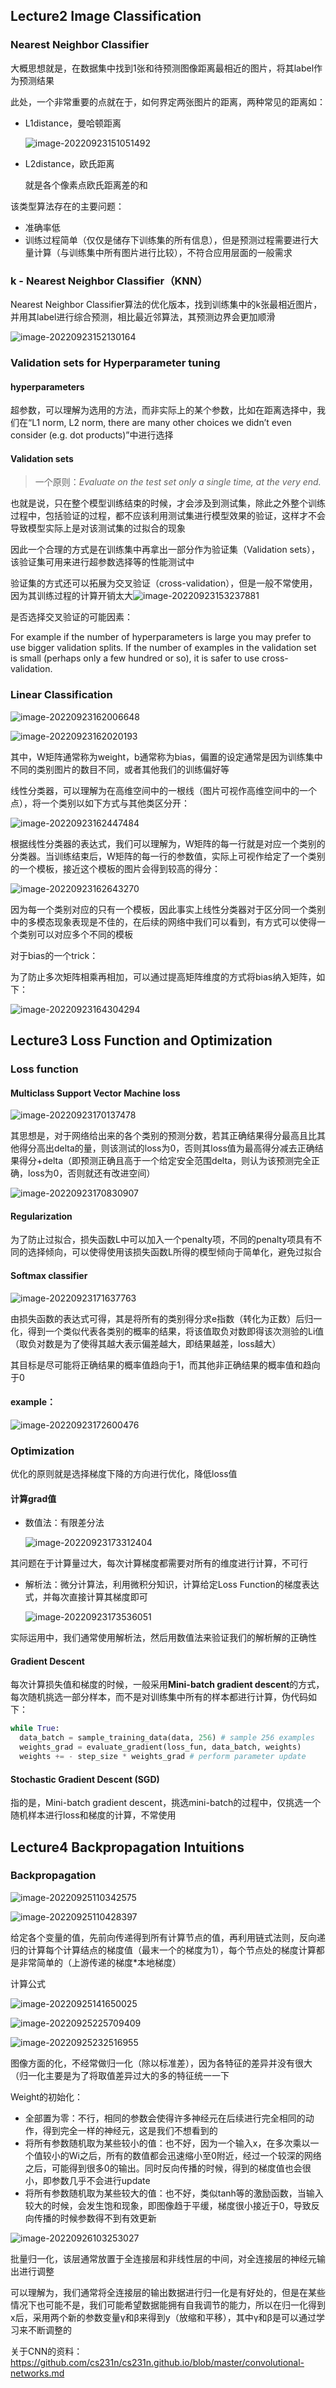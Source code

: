 ## Lecture2 Image Classification

### Nearest Neighbor Classifier

大概思想就是，在数据集中找到1张和待预测图像距离最相近的图片，将其label作为预测结果

此处，一个非常重要的点就在于，如何界定两张图片的距离，两种常见的距离如：

+ L1distance，曼哈顿距离

  ![image-20220923151051492](https://cdn.staticaly.com/gh/zhenghang1/Image@main/img/image-20220923151051492.png)

+ L2distance，欧氏距离

  就是各个像素点欧氏距离差的和



该类型算法存在的主要问题：

+ 准确率低
+ 训练过程简单（仅仅是储存下训练集的所有信息），但是预测过程需要进行大量计算（与训练集中所有图片进行比较），不符合应用层面的一般需求



### k - Nearest Neighbor Classifier（KNN）

Nearest Neighbor Classifier算法的优化版本，找到训练集中的k张最相近图片，并用其label进行综合预测，相比最近邻算法，其预测边界会更加顺滑

![image-20220923152130164](https://cdn.staticaly.com/gh/zhenghang1/Image@main/img/image-20220923152130164.png)



### Validation sets for Hyperparameter tuning

#### **hyperparameters**

超参数，可以理解为选用的方法，而非实际上的某个参数，比如在距离选择中，我们在“L1 norm, L2 norm, there are many other choices we didn’t even consider (e.g. dot products)”中进行选择



#### Validation sets

> 一个原则：*Evaluate on the test set only a single time, at the very end.*

也就是说，只在整个模型训练结束的时候，才会涉及到测试集，除此之外整个训练过程中，包括验证的过程，都不应该利用测试集进行模型效果的验证，这样才不会导致模型实际上是对该测试集的过拟合的现象

因此一个合理的方式是在训练集中再拿出一部分作为验证集（Validation sets），该验证集可用来进行超参数选择等的性能测试中

验证集的方式还可以拓展为交叉验证（cross-validation），但是一般不常使用，因为其训练过程的计算开销太大![image-20220923153237881](https://cdn.staticaly.com/gh/zhenghang1/Image@main/img/image-20220923153237881.png)

是否选择交叉验证的可能因素：

For example if the number of hyperparameters is large you may prefer to use bigger validation splits. If the number of examples in the validation set is small (perhaps only a few hundred or so), it is safer to use cross-validation. 



### Linear Classification

![image-20220923162006648](https://cdn.staticaly.com/gh/zhenghang1/Image@main/img/image-20220923162006648.png)

![image-20220923162020193](https://cdn.staticaly.com/gh/zhenghang1/Image@main/img/image-20220923162020193.png)

其中，W矩阵通常称为weight，b通常称为bias，偏置的设定通常是因为训练集中不同的类别图片的数目不同，或者其他我们的训练偏好等



线性分类器，可以理解为在高维空间中的一根线（图片可视作高维空间中的一个点），将一个类别以如下方式与其他类区分开：

![image-20220923162447484](https://cdn.staticaly.com/gh/zhenghang1/Image@main/img/image-20220923162447484.png)



根据线性分类器的表达式，我们可以理解为，W矩阵的每一行就是对应一个类别的分类器。当训练结束后，W矩阵的每一行的参数值，实际上可视作给定了一个类别的一个模板，接近这个模板的图片会得到较高的得分：

![image-20220923162643270](https://cdn.staticaly.com/gh/zhenghang1/Image@main/img/image-20220923162643270.png)

因为每一个类别对应的只有一个模板，因此事实上线性分类器对于区分同一个类别中的多模态现象表现是不佳的，在后续的网络中我们可以看到，有方式可以使得一个类别可以对应多个不同的模板



对于bias的一个trick：

为了防止多次矩阵相乘再相加，可以通过提高矩阵维度的方式将bias纳入矩阵，如下：

![image-20220923164304294](https://cdn.staticaly.com/gh/zhenghang1/Image@main/img/image-20220923164304294.png)





## Lecture3 Loss Function and Optimization

### Loss function

#### Multiclass Support Vector Machine loss

![image-20220923170137478](https://cdn.staticaly.com/gh/zhenghang1/Image@main/img/image-20220923170137478.png)

其思想是，对于网络给出来的各个类别的预测分数，若其正确结果得分最高且比其他得分高出delta的量，则该测试的loss为0，否则其loss值为最高得分减去正确结果得分+delta（即预测正确且高于一个给定安全范围delta，则认为该预测完全正确，loss为0，否则就还有改进空间）

![image-20220923170830907](https://cdn.staticaly.com/gh/zhenghang1/Image@main/img/image-20220923170830907.png)



#### Regularization

为了防止过拟合，损失函数L中可以加入一个penalty项，不同的penalty项具有不同的选择倾向，可以使得使用该损失函数L所得的模型倾向于简单化，避免过拟合



#### Softmax classifier

![image-20220923171637763](https://cdn.staticaly.com/gh/zhenghang1/Image@main/img/image-20220923171637763.png)

由损失函数的表达式可得，其是将所有的类别得分求e指数（转化为正数）后归一化，得到一个类似代表各类别的概率的结果，将该值取负对数即得该次测验的Li值（取负对数是为了使得其越大表示偏差越大，即结果越差，loss越大）

其目标是尽可能将正确结果的概率值趋向于1，而其他非正确结果的概率值和趋向于0



#### example：

![image-20220923172600476](https://cdn.staticaly.com/gh/zhenghang1/Image@main/img/image-20220923172600476.png)



### Optimization

优化的原则就是选择梯度下降的方向进行优化，降低loss值

#### 计算grad值

+ 数值法：有限差分法

  ![image-20220923173312404](https://cdn.staticaly.com/gh/zhenghang1/Image@main/img/image-20220923173312404.png)

​			其问题在于计算量过大，每次计算梯度都需要对所有的维度进行计算，不可行

+ 解析法：微分计算法，利用微积分知识，计算给定Loss Function的梯度表达式，并每次直接计算其梯度即可

  ![image-20220923173536051](https://cdn.staticaly.com/gh/zhenghang1/Image@main/img/image-20220923173536051.png)

实际运用中，我们通常使用解析法，然后用数值法来验证我们的解析解的正确性



#### Gradient Descent

每次计算损失值和梯度的时候，一般采用**Mini-batch gradient descent**的方式，每次随机挑选一部分样本，而不是对训练集中所有的样本都进行计算，伪代码如下：

~~~python
while True:
  data_batch = sample_training_data(data, 256) # sample 256 examples
  weights_grad = evaluate_gradient(loss_fun, data_batch, weights)
  weights += - step_size * weights_grad # perform parameter update
~~~



#### Stochastic Gradient Descent (SGD)

指的是，Mini-batch gradient descent，挑选mini-batch的过程中，仅挑选一个随机样本进行loss和梯度的计算，不常使用



## Lecture4 Backpropagation Intuitions

### Backpropagation

![image-20220925110342575](https://cdn.staticaly.com/gh/zhenghang1/Image@main/img/image-20220925110342575.png)



![image-20220925110428397](https://cdn.staticaly.com/gh/zhenghang1/Image@main/img/image-20220925110428397.png)

给定各个变量的值，先前向传递得到所有计算节点的值，再利用链式法则，反向递归的计算每个计算结点的梯度值（最末一个的梯度为1），每个节点处的梯度计算都是非常简单的（上游传递的梯度*本地梯度）



计算公式

![image-20220925141650025](https://cdn.staticaly.com/gh/zhenghang1/Image@main/img/image-20220925141650025.png)









![image-20220925225709409](https://cdn.staticaly.com/gh/zhenghang1/Image@main/img/image-20220925225709409.png)









![image-20220925232516955](https://cdn.staticaly.com/gh/zhenghang1/Image@main/img/image-20220925232516955.png)

图像方面的化，不经常做归一化（除以标准差），因为各特征的差异并没有很大（归一化主要是为了将取值差异过大的多的特征统一一下





Weight的初始化：

+ 全部置为零：不行，相同的参数会使得许多神经元在后续进行完全相同的动作，得到完全一样的神经元，这是我们不想看到的
+ 将所有参数随机取为某些较小的值：也不好，因为一个输入x，在多次乘以一个值较小的Wi之后，所有的数值都会迅速缩小至0附近，经过一个较深的网络之后，可能得到很多0的输出。同时反向传播的时候，得到的梯度值也会很小，即参数几乎不会进行update
+ 将所有参数随机取为某些较大的值：也不好，类似tanh等的激励函数，当输入较大的时候，会发生饱和现象，即图像趋于平缓，梯度很小接近于0，导致反向传播的时候参数得不到有效更新







![image-20220926103253027](https://cdn.staticaly.com/gh/zhenghang1/Image@main/img/image-20220926103253027.png)

批量归一化，该层通常放置于全连接层和非线性层的中间，对全连接层的神经元输出进行调整

可以理解为，我们通常将全连接层的输出数据进行归一化是有好处的，但是在某些情况下也可能不是，我们可能希望数据能拥有自我调节的能力，所以在归一化得到x后，采用两个新的参数变量γ和β来得到y（放缩和平移），其中γ和β是可以通过学习来不断调整的





关于CNN的资料：https://github.com/cs231n/cs231n.github.io/blob/master/convolutional-networks.md
